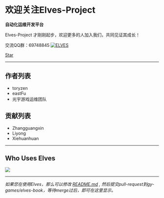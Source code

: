 # 欢迎关注Elves-Project

**自动化运维开发平台**

Elves-Project 才刚刚起步，欢迎更多的人加入我们，共同见证其成长！

交流QQ群：69748845 <a target="_blank" href="http://shang.qq.com/wpa/qunwpa?idkey=dfc4404559856ad1c518bff273b35869d0fda18b3ecbdada1dd74c600dcd34b0"><img border="0" src="http://pub.idqqimg.com/wpa/images/group.png" alt="ELVES" title="ELVES"></a>

<script async defer src="https://buttons.github.io/buttons.js"></script>

<a class="github-button" href="https://github.com/gy-games/elves" data-icon="octicon-star" data-size="large" data-show-count="true" aria-label="Star gy-games/elves on GitHub">Star</a> <script src='https://git.oschina.net/gy-games/elves/star_widget_preview'></script>

---

## 作者列表

* toryzen
* eastFu
* 光宇游戏运维团队

## 贡献列表

* Zhangguangxin
* Liyong
* Xiehuanhuan

---

## Who Uses Elves

[![](http://www.gyyxol.cn/images/logo.png)](http://www.gyyxol.cn)

---

_如果您在使用Elves，那么可以修改 _[_README.md_](https://github.com/gy-games/elves-book/blob/master/README.md)_ , 然后提交pull-request到gy-games/elves-book，等待merge过后，即可在这里显示。_

 